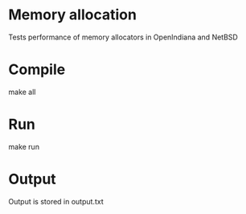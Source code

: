 # Memory allocation 
Tests performance of memory allocators in OpenIndiana and NetBSD

# Compile 
make all

# Run
make run

# Output
Output is stored in output.txt

